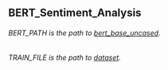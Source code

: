 ## BERT_Sentiment_Analysis

###### BERT_PATH is the path to [bert_base_uncased](https://www.kaggle.com/abhishek/bert-base-uncased).

###### TRAIN_FILE is the path to [dataset](https://www.kaggle.com/lakshmi25npathi/imdb-dataset-of-50k-movie-reviews).


